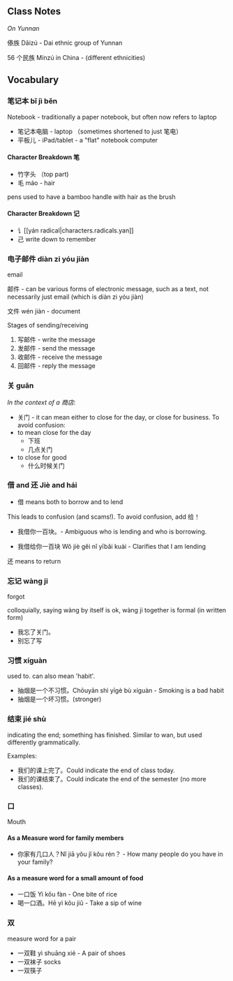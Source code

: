 
## Class Notes

_On Yunnan_

傣族 Dǎizú - Dai ethnic group of Yunnan

56 个民族 Mínzú in China - (different ethnicities)

## Vocabulary

### 笔记本 bǐ jì běn

Notebook - traditionally a paper notebook, but often now refers to laptop

- 笔记本电脑 - laptop （sometimes shortened to just 笔电）
- 平板儿 - iPad/tablet - a "flat" notebook computer

#### Character Breakdown 笔
- 竹字头 （top part)
- 毛 máo - hair

pens used to have a bamboo handle with hair as the brush

#### Character Breakdown 记
- 讠[[yán radical|characters.radicals.yan]]
- 己
write down to remember

### 电子邮件 diàn zi yóu jiàn 

email

邮件 - can be various forms of electronic message, such as a text, not necessarily just email (which is diàn zi yóu jiàn)

文件 wén jiàn - document

Stages of sending/receiving
1. 写邮件 - write the message 
1. 发邮件 - send the message
1. 收邮件 - receive the message
1. 回邮件 - reply the message

### 关 guān

_In the context of a 商店_:

- 关门 - it can mean either to close for the day, or close for business. To avoid confusion:
- to mean close for the day
    - 下班
    - 几点关门
- to close for good
    - 什么时候关门

### 借 and 还 Jiè and hái

- 借 means both to borrow and to lend

This leads to confusion (and scams!). To avoid confusion, add 给！

- 我借你一百块。- Ambiguous who is lending and who is borrowing.

- 我借给你一百块 Wǒ jiè gěi nǐ yībǎi kuài - Clarifies that I am lending

还 means to return

### 忘记 wàng ji

forgot

colloquially, saying wàng by itself is ok, wàng ji together is formal (in written form)

- 我忘了关门。
- 别忘了写

### 习惯 xíguàn

used to. can also mean 'habit'.

- 抽烟是一个不习惯。Chōuyān shì yīgè bù xíguàn - Smoking is a bad habit
- 抽烟是一个坏习惯。(stronger)


### 结束 jié shù

indicating the end; something has finished. Similar to wan, but used differently grammatically.

Examples:
- 我们的课上完了。Could indicate the end of class today.
- 我们的课结束了。Could indicate the end of the semester (no more classes).

### 口

Mouth

#### As a Measure word for family members
- 你家有几口人？Nǐ jiā yǒu jǐ kǒu rén？ - How many people do you have in your family?

#### As a measure word for a small amount of food
- 一口饭 Yì kǒu fàn - One bite of rice
- 喝一口酒。Hē yì kǒu jiǔ - Take a sip of wine

### 双

measure word for a pair
- 一双鞋 yì shuāng xié - A pair of shoes
- 一双袜子 socks
- 一双筷子 
